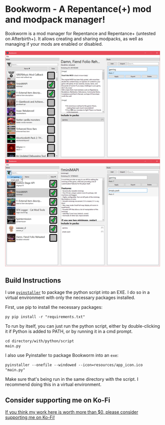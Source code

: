# Bookworm - A Repentance(+) mod and modpack manager!
Bookworm is a mod manager for Repentance and Repentance+ (untested on Afterbirth+). It allows creating and sharing modpacks, as well as managing if your mods are enabled or disabled.

<img src="repo/preview1.png" alt="Preview image" width="500"/>
<img src="repo/preview2.png" alt="Preview image" width="500"/>

## Build Instructions

I use [`pyinstaller`](https://www.geeksforgeeks.org/convert-python-script-to-exe-file/) to package the python script into an EXE. I do so in a virtual environment with only the necessary packages installed.

First, use pip to install the necessary packages:
```
py pip install -r "requirements.txt"
```

To run by itself, you can just run the python script, either by double-clicking it if Python is added to PATH, or by running it in a cmd prompt.
```
cd directory/with/python/script
main.py
```

I also use Pyinstaller to package Bookworm into an `exe`:
```
pyinstaller --onefile --windowed --icon=resources/app_icon.ico "main.py"
```
Make sure that's being run in the same directory with the script. I recommend doing this in a virtual environment.

## Consider supporting me on Ko-Fi
[If you think my work here is worth more than $0, please consider supporting me on Ko-Fi!](https://ko-fi.com/catinsurance)